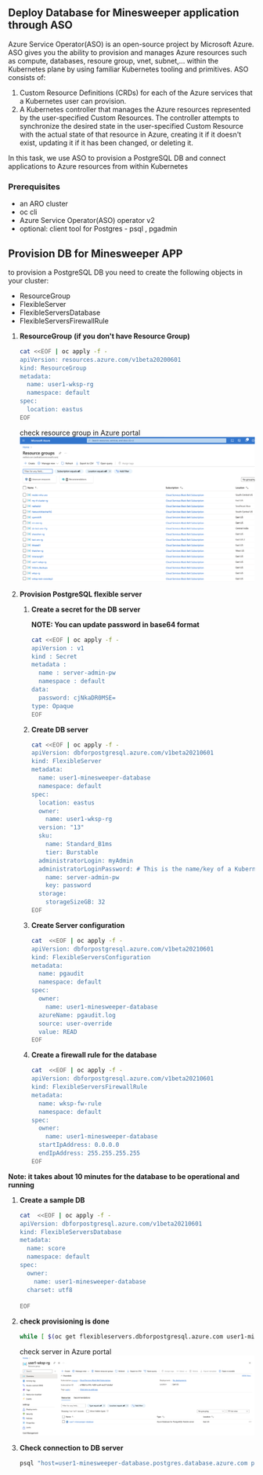 ## Deploy Database for Minesweeper application through ASO
Azure Service Operator(ASO) is an open-source project by Microsoft Azure. ASO gives you the ability to provision and manages Azure resources such as compute, databases, resoure group, vnet, subnet,... within the Kubernetes plane by using familiar Kubernetes tooling and primitives. ASO consists of:
1. Custom Resource Definitions (CRDs) for each of the Azure services that a Kubernetes user can provision.
1. A Kubernetes controller that manages the Azure resources represented by the user-specified Custom Resources. The controller attempts to synchronize the desired state in the user-specified Custom Resource with the actual state of that resource in Azure, creating it if it doesn't exist, updating it if it has been changed, or deleting it.

In this task, we use ASO to provision a PostgreSQL DB and connect applications to Azure resources from within Kubernetes

### Prerequisites

* an ARO cluster
* oc cli
* Azure Service Operator(ASO) operator v2
* optional: client tool for Postgres - psql , pgadmin
  
## Provision DB for Minesweeper APP

to provision a PostgreSQL DB you need to create the following objects in your cluster:
 - ResourceGroup  
 - FlexibleServer  
 - FlexibleServersDatabase 
 - FlexibleServersFirewallRule

1. **ResourceGroup**  **(if you don't have Resource Group)**
    ```bash
    cat <<EOF | oc apply -f -
    apiVersion: resources.azure.com/v1beta20200601
    kind: ResourceGroup
    metadata:
      name: user1-wksp-rg
      namespace: default
    spec:
      location: eastus
    EOF
    ```

    check resource group in Azure portal 
    ![Azure Resource Group](../assets/images/resource-group.png)

2. **Provision PostgreSQL flexible server**

    1. **Create a secret for the DB server**
      
        **NOTE: You can update password in base64 format**
       
        ```bash
        cat <<EOF | oc apply -f -
        apiVersion : v1
        kind : Secret
        metadata : 
          name : server-admin-pw
          namespace : default
        data:
          password: cjNkaDR0MSE=
        type: Opaque
        EOF
        ```
            
    2. **Create DB server**
      
        ```bash
        cat <<EOF | oc apply -f -
        apiVersion: dbforpostgresql.azure.com/v1beta20210601
        kind: FlexibleServer
        metadata:
          name: user1-minesweeper-database
          namespace: default
        spec:
          location: eastus
          owner:
            name: user1-wksp-rg
          version: "13"
          sku:
            name: Standard_B1ms
            tier: Burstable
          administratorLogin: myAdmin
          administratorLoginPassword: # This is the name/key of a Kubernetes secret in the same namespace
            name: server-admin-pw
            key: password
          storage:
            storageSizeGB: 32
        EOF
        ```
      
    3. **Create Server configuration**
        ```bash
        cat  <<EOF | oc apply -f -
        apiVersion: dbforpostgresql.azure.com/v1beta20210601
        kind: FlexibleServersConfiguration
        metadata:
          name: pgaudit
          namespace: default
        spec:
          owner:
            name: user1-minesweeper-database
          azureName: pgaudit.log
          source: user-override
          value: READ
        EOF
        ```
    4.  **Create a firewall rule for the database**
        ```bash
        cat  <<EOF | oc apply -f -
        apiVersion: dbforpostgresql.azure.com/v1beta20210601
        kind: FlexibleServersFirewallRule
        metadata:
          name: wksp-fw-rule
          namespace: default
        spec:
          owner:
            name: user1-minesweeper-database
          startIpAddress: 0.0.0.0
          endIpAddress: 255.255.255.255
        EOF
        ```
 
**Note: it takes about 10 minutes for the database to be operational and running** 

 
1. **Create a sample DB**
    ```bash
    cat  <<EOF | oc apply -f -
    apiVersion: dbforpostgresql.azure.com/v1beta20210601
    kind: FlexibleServersDatabase
    metadata:
      name: score
      namespace: default
    spec:
      owner:
        name: user1-minesweeper-database
      charset: utf8
    
    EOF
    ```


1. **check provisioning is done**
    ```bash
    while [ $(oc get flexibleservers.dbforpostgresql.azure.com user1-minesweeper-database -o json | jq -r .status.conditions[0].status) != True ]; do  date; echo "wait";  sleep 10; done
    ```

    check server in Azure portal
    ![Azure PostgreSQL flexible server](../assets/images/azure-flexible-server.png)   

1. **Check connection to DB server**
    ```bash
    psql "host=user1-minesweeper-database.postgres.database.azure.com port=5432 dbname=score user=myAdmin password=r3dh4t1! sslmode=require"
    ```





